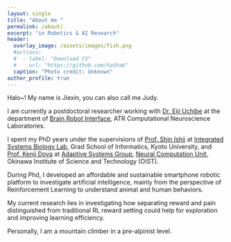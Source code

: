 ```yaml
---
layout: single
title: "About me "
permalink: /about/
excerpt: "in Robotics & AI Research"
header:
  overlay_image: /assets/images/fish.png
  #actions:
  #  - label: "Download CV"
  #    url: "https://github.com/ha5ha6"
  caption: "Photo credit: Unknown"
author_profile: true
---
```


Halo~! My name is Jiexin, you can also call me Judy.

I am currently a postdoctoral researcher working with [Dr. Eiji Uchibe](https://researchmap.jp/uchibe/) at the department of [Brain Robot Interface](https://bicr.atr.jp/bri/), ATR Computational Neuroscience Laboratories.

I spent my PhD years under the supervisions of [Prof. Shin Ishii](http://ishiilab.jp/member/ishii/) at [Integrated Systems Biology Lab](http://ishiilab.jp/kyoto/en/), Grad School of Informatics, Kyoto University, and [Prof. Kenji Doya](https://groups.oist.jp/ncu/kenji-doya) at [Adaptive Systems Group](https://groups.oist.jp/ncu/adaptive-systems-group), [Neural Computation Unit](https://groups.oist.jp/ncu), Okinawa Institute of Science and Technology (OIST).

During Phd, I developed an affordable and sustainable smartphone robotic platform to investigate artificial intelligence, mainly from the perspective of Reinforcement Learning to understand animal and human behaviors.

My current research lies in investigating how separating reward and pain distinguished from traditional RL reward setting could help for exploration and improving learning efficiency.

Personally, I am a mountain climber in a pre-alpinist level.
